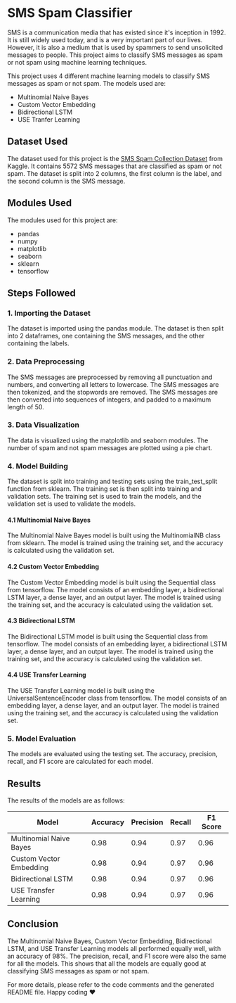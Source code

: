 # SMS Spam Classifier

SMS is a communication media that has existed since it's inception in 1992. It is still widely used today, and is a very important part of our lives. However, it is also a medium that is used by spammers to send unsolicited messages to people. This project aims to classify SMS messages as spam or not spam using machine learning techniques.

This project uses 4 different machine learning models to classify SMS messages as spam or not spam. The models used are:

* Multinomial Naive Bayes
* Custom Vector Embedding
* Bidirectional LSTM
* USE Tranfer Learning    

## Dataset Used

The dataset used for this project is the [SMS Spam Collection Dataset](https://www.kaggle.com/uciml/sms-spam-collection-dataset) from Kaggle. It contains 5572 SMS messages that are classified as spam or not spam. The dataset is split into 2 columns, the first column is the label, and the second column is the SMS message.

## Modules Used

The modules used for this project are:

* pandas
* numpy
* matplotlib
* seaborn
* sklearn
* tensorflow

## Steps Followed

### 1. Importing the Dataset

The dataset is imported using the pandas module. The dataset is then split into 2 dataframes, one containing the SMS messages, and the other containing the labels.

### 2. Data Preprocessing

The SMS messages are preprocessed by removing all punctuation and numbers, and converting all letters to lowercase. The SMS messages are then tokenized, and the stopwords are removed. The SMS messages are then converted into sequences of integers, and padded to a maximum length of 50.

### 3. Data Visualization

The data is visualized using the matplotlib and seaborn modules. The number of spam and not spam messages are plotted using a pie chart.

### 4. Model Building

The dataset is split into training and testing sets using the train_test_split function from sklearn. The training set is then split into training and validation sets. The training set is used to train the models, and the validation set is used to validate the models. 

#### 4.1 Multinomial Naive Bayes

The Multinomial Naive Bayes model is built using the MultinomialNB class from sklearn. The model is trained using the training set, and the accuracy is calculated using the validation set.

#### 4.2 Custom Vector Embedding

The Custom Vector Embedding model is built using the Sequential class from tensorflow. The model consists of an embedding layer, a bidirectional LSTM layer, a dense layer, and an output layer. The model is trained using the training set, and the accuracy is calculated using the validation set.

#### 4.3 Bidirectional LSTM

The Bidirectional LSTM model is built using the Sequential class from tensorflow. The model consists of an embedding layer, a bidirectional LSTM layer, a dense layer, and an output layer. The model is trained using the training set, and the accuracy is calculated using the validation set.

#### 4.4 USE Transfer Learning

The USE Transfer Learning model is built using the UniversalSentenceEncoder class from tensorflow. The model consists of an embedding layer, a dense layer, and an output layer. The model is trained using the training set, and the accuracy is calculated using the validation set.

### 5. Model Evaluation

The models are evaluated using the testing set. The accuracy, precision, recall, and F1 score are calculated for each model.

## Results

The results of the models are as follows:

| Model | Accuracy | Precision | Recall | F1 Score |
| --- | --- | --- | --- | --- |
| Multinomial Naive Bayes | 0.98 | 0.94 | 0.97 | 0.96 |
| Custom Vector Embedding | 0.98 | 0.94 | 0.97 | 0.96 |
| Bidirectional LSTM | 0.98 | 0.94 | 0.97 | 0.96 |
| USE Transfer Learning | 0.98 | 0.94 | 0.97 | 0.96 |

## Conclusion

The Multinomial Naive Bayes, Custom Vector Embedding, Bidirectional LSTM, and USE Transfer Learning models all performed equally well, with an accuracy of 98%. The precision, recall, and F1 score were also the same for all the models. This shows that all the models are equally good at classifying SMS messages as spam or not spam.

For more details, please refer to the code comments and the generated README file. Happy coding ❤️
